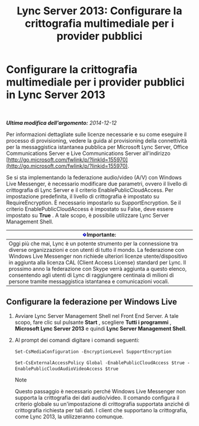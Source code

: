 ﻿---
title: 'Lync Server 2013: Configurare la crittografia multimediale per i provider pubblici'
TOCTitle: Configurare la crittografia multimediale per i provider pubblici
ms:assetid: a95814cf-c5a9-4652-8ffc-c469a2653153
ms:mtpsurl: https://technet.microsoft.com/it-it/library/JJ205149(v=OCS.15)
ms:contentKeyID: 49301604
ms.date: 08/24/2015
mtps_version: v=OCS.15
ms.translationtype: HT
---

# Configurare la crittografia multimediale per i provider pubblici in Lync Server 2013

 

_**Ultima modifica dell'argomento:** 2014-12-12_

Per informazioni dettagliate sulle licenze necessarie e su come eseguire il processo di provisioning, vedere la guida al provisioning della connettività per la messaggistica istantanea pubblica per Microsoft Lync Server, Office Communications Server e Live Communications Server all'indirizzo [http://go.microsoft.com/fwlink/p/?linkId=155970](http://go.microsoft.com/fwlink/p/?linkid=155970).

Se si sta implementando la federazione audio/video (A/V) con Windows Live Messenger, è necessario modificare due parametri, ovvero il livello di crittografia di Lync Server e il criterio EnablePublicCloudAccess. Per impostazione predefinita, il livello di crittografia è impostato su RequireEncryption. È necessario impostarlo su SupportEncryption. Se il criterio EnablePublicCloudAccess è impostato su False, deve essere impostato su **True** . A tale scopo, è possibile utilizzare Lync Server Management Shell.

<table>
<thead>
<tr class="header">
<th><img src="images/Gg412908.important(OCS.15).gif" title="important" alt="important" />Importante:</th>
</tr>
</thead>
<tbody>
<tr class="odd">
<td>Oggi più che mai, Lync è un potente strumento per la connessione tra diverse organizzazioni e con utenti di tutto il mondo. La federazione con Windows Live Messenger non richiede ulteriori licenze utente/dispositivo in aggiunta alla licenza CAL (Client Access License) standard per Lync. Il prossimo anno la federazione con Skype verrà aggiunta a questo elenco, consentendo agli utenti di Lync di raggiungere centinaia di milioni di persone tramite messaggistica istantanea e comunicazioni vocali.</td>
</tr>
</tbody>
</table>


## Configurare la federazione per Windows Live

1.  Avviare Lync Server Management Shell nel Front End Server. A tale scopo, fare clic sul pulsante **Start** , scegliere **Tutti i programmi** , **Microsoft Lync Server 2013** e quindi **Lync Server Management Shell**.

2.  Al prompt dei comandi digitare i comandi seguenti:
    
    ```
    Set-CsMediaConfiguration -EncryptionLevel SupportEncryption
    ```
    ```
    Set-CsExternalAccessPolicy Global -EnablePublicCloudAccess $true -EnablePublicCloudAudioVideoAccess $true
    ```

    > [!NOTE]
    > Questo passaggio è necessario perché Windows Live Messenger non supporta la crittografia dei dati audio/video. Il comando configura il criterio globale su un'impostazione di crittografia supportata anziché di crittografia richiesta per tali dati. I client che supportano la crittografia, come Lync 2013, la utilizzeranno comunque.


